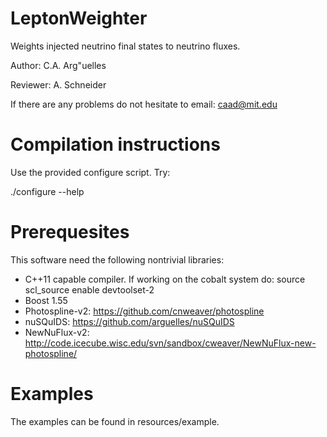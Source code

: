 # LeptonWeighter
Weights injected neutrino final states to neutrino fluxes.

Author: C.A. Arg\"uelles

Reviewer: A. Schneider

If there are any problems do not hesitate to email: caad@mit.edu

# Compilation instructions

Use the provided configure script. Try:

./configure --help

# Prerequesites

This software need the following nontrivial libraries:

* C++11 capable compiler. If working on the cobalt system do:
source scl_source enable devtoolset-2
* Boost 1.55
* Photospline-v2: https://github.com/cnweaver/photospline
* nuSQuIDS: https://github.com/arguelles/nuSQuIDS
* NewNuFlux-v2: http://code.icecube.wisc.edu/svn/sandbox/cweaver/NewNuFlux-new-photospline/

# Examples

The examples can be found in resources/example.
